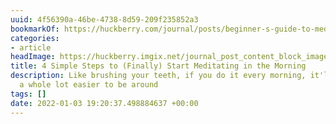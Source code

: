 ```yaml
---
uuid: 4f56390a-46be-4738-8d59-209f235852a3
bookmarkOf: https://huckberry.com/journal/posts/beginner-s-guide-to-meditation
categories:
- article
headImage: https://huckberry.imgix.net/journal_post_content_block_images/000/002/549/images/original/wellness_meditation_desktop.jpg
title: 4 Simple Steps to (Finally) Start Meditating in the Morning
description: Like brushing your teeth, if you do it every morning, it'll make you
  a whole lot easier to be around
tags: []
date: 2022-01-03 19:20:37.498884637 +00:00
---
```

